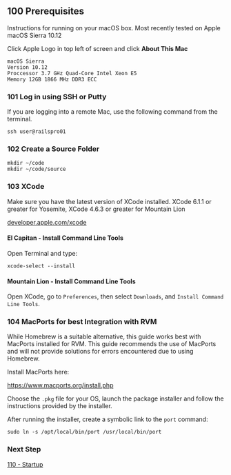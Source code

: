 ## 100 Prerequisites
Instructions for running on your macOS box.
Most recently tested on Apple macOS Sierra 10.12

Click Apple Logo in top left of screen and click **About This Mac**

```
macOS Sierra
Version 10.12
Proccessor 3.7 GHz Quad-Core Intel Xeon E5
Memory 12GB 1866 MHz DDR3 ECC
```

### 101 Log in using SSH or Putty
If you are logging into a remote Mac, use the following command from the terminal.

```
ssh user@railspro01
```

### 102 Create a Source Folder

```
mkdir ~/code
mkdir ~/code/source
```

### 103 XCode

Make sure you have the latest version of XCode installed. XCode 6.1.1 or greater for Yosemite, XCode 4.6.3 or greater for Mountain Lion

[developer.apple.com/xcode](https://developer.apple.com/xcode)

#### El Capitan - Install Command Line Tools

Open Terminal and type:

```
xcode-select --install
```

#### Mountain Lion - Install Command Line Tools

Open XCode, go to `Preferences`, then select `Downloads`, and `Install Command Line Tools`.

### 104 MacPorts for best Integration with RVM

While Homebrew is a suitable alternative, this guide works best with MacPorts installed for RVM. This guide recommends the use of MacPorts and will not provide solutions for errors encountered due to using Homebrew.

Install MacPorts here:

https://www.macports.org/install.php

Choose the `.pkg` file for your OS, launch the package installer and follow the instructions provided by the installer.

After running the installer, create a symbolic link to the `port` command:

```
sudo ln -s /opt/local/bin/port /usr/local/bin/port
```

### Next Step

[110 - Startup](https://github.com/remomueller/documentation/tree/master/macosx/110-startup.md)
